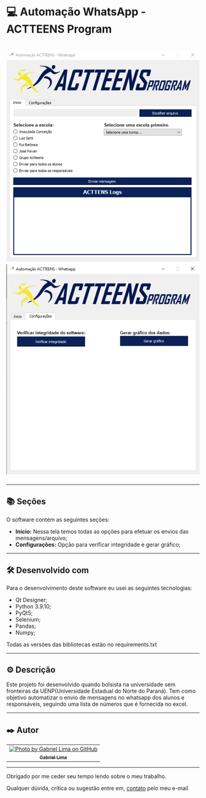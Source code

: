 # 💻 Automação WhatsApp - ACTTEENS Program

<h1 align="center">
  <img src="public/assets/preview1.png">
  <img src="public/assets/preview2.png">
</h1>

---

## 📚 Seções

O software contém as seguintes seções:

- **Início:** Nessa tela temos todas as opções para efetuar os envios das mensagens/arquivo;
- **Configurações:** Opção para verificar integridade e gerar gráfico;

---

## 🛠️ Desenvolvido com

Para o desenvolvimento deste software eu usei as seguintes tecnologias:

- Qt Designer;
- Python 3.9.10;
- PyQt5;
- Selenium;
- Pandas;
- Numpy;

Todas as versões das bibliotecas estão no requirements.txt

---

## ⚙️ Descrição

Este projeto foi desenvolvido quando bolsista na universidade sem fronteiras da UENP(Universidade Estadual do Norte do Paraná). Tem como objetivo automatizar o envio de mensagens no whatsapp dos alunos e responsáveis, seguindo uma lista de números que é fornecida no excel.

---

## ✒️ Autor

<table>
  <tr>
    <td align="center">
      <a href="https://github.com/Gabriellimmaa">
        <img src="https://avatars3.githubusercontent.com/u/42157830" width="100px;" alt="Photo by Gabriel Lima on GitHub"/><br>
        <sub>
          <b>Gabriel Lima</b>
        </sub>
      </a>
    </td>
  </tr>
</table>

---

Obrigado por me ceder seu tempo lendo sobre o meu trabalho.

Qualquer dúvida, crítica ou sugestão entre em, <a href="mailto:gabriellimamoraes@gmail.com/">contato</a> pelo meu e-mail
